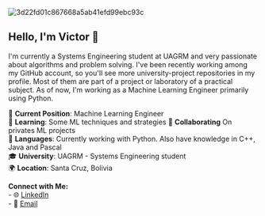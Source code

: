 ![3d22fd01c867668a5ab41efd99ebc93c](https://github.com/Victoroide/Victoroide/assets/111157887/b6a95abb-96e7-48a3-9f8c-f48531f0e8be)
<h2 align="left">Hello, I'm Victor 👋</h2>

I'm currently a Systems Engineering student at UAGRM and very passionate about algorithms and problem solving. I've been recently working among my GitHub account, so you'll see more university-project repositories in my profile. Most of them are part of a project or laboratory of a practical subject. As of now, I'm working as a Machine Learning Engineer primarily using Python.

🔭 **Current Position**: Machine Learning Engineer  
🌱 **Learning**: Some ML techniques and strategies 
👯 **Collaborating** On privates ML projects  
💬 **Languages**: Currently working with Python. Also have knowledge in C++, Java and Pascal  
🎓 **University**: UAGRM - Systems Engineering student  
🌍 **Location**: Santa Cruz, Bolivia  

<p align="left">
  <b>Connect with Me:</b><br>
  - 🌐 <a href="https://www.linkedin.com/in/victor-hugo-cu%C3%A9llar-flores-20a629226/">LinkedIn</a><br>
  - 📧 <a href="mailto:cvictorhugo39@gmail.com">Email</a>
</p>
